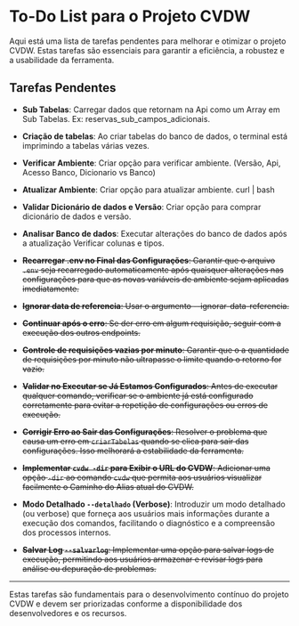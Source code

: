 
# To-Do List para o Projeto CVDW

Aqui está uma lista de tarefas pendentes para melhorar e otimizar o projeto CVDW. Estas tarefas são essenciais para garantir a eficiência, a robustez e a usabilidade da ferramenta.

## Tarefas Pendentes

- **Sub Tabelas**: Carregar dados que retornam na Api como um Array em Sub Tabelas. Ex: reservas_sub_campos_adicionais.

- **Criação de tabelas**: Ao criar tabelas do banco de dados, o terminal está imprimindo a tabelas várias vezes.

- **Verificar Ambiente**: Criar opção para verificar ambiente. (Versão, Api, Acesso Banco, Dicionario vs Banco)

- **Atualizar Ambiente**: Criar opção para atualizar ambiente. curl | bash

- **Validar Dicionário de dados e Versão**: Criar opção para comprar dicionário de dados e versão.

- **Analisar Banco de dados**: Executar alterações do banco de dados após a atualização Verificar colunas e tipos.

- ~~**Recarregar .env no Final das Configurações**: Garantir que o arquivo `.env` seja recarregado automaticamente após quaisquer alterações nas configurações para que as novas variáveis de ambiente sejam aplicadas imediatamente.~~

- ~~**Ignorar data de referencia**: Usar o argumento --ignorar-data-referencia.~~

- ~~**Continuar após o erro**: Se der erro em algum requisição, seguir com a execução dos outros endpoints.~~

- ~~**Controle de requisições vazias por minuto**: Garantir que o a quantidade de requisições por minuto não ultrapasse o limite quando o retorno for vazio.~~

- ~~**Validar no Executar se Já Estamos Configurados**: Antes de executar qualquer comando, verificar se o ambiente já está configurado corretamente para evitar a repetição de configurações ou erros de execução.~~

- ~~**Corrigir Erro ao Sair das Configurações**: Resolver o problema que causa um erro em `criarTabelas` quando se clica para sair das configurações. Isso melhorará a estabilidade da ferramenta.~~

- ~~**Implementar `cvdw -dir` para Exibir o URL do CVDW**: Adicionar uma opção `-dir` ao comando `cvdw` que permita aos usuários visualizar facilmente o Caminho do Alias atual do CVDW.~~

- **Modo Detalhado `--detalhado` (Verbose)**: Introduzir um modo detalhado (ou verbose) que forneça aos usuários mais informações durante a execução dos comandos, facilitando o diagnóstico e a compreensão dos processos internos.

- ~~**Salvar Log `--salvarlog`**: Implementar uma opção para salvar logs de execução, permitindo aos usuários armazenar e revisar logs para análise ou depuração de problemas.~~

---

Estas tarefas são fundamentais para o desenvolvimento contínuo do projeto CVDW e devem ser priorizadas conforme a disponibilidade dos desenvolvedores e os recursos.
